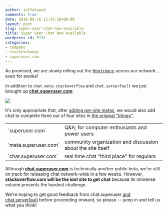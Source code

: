 ```yaml
---
author: jeffatwood
comments: true
date: 2010-09-16 12:43:18+00:00
layout: post
slug: super-user-chat-now-available
title: Super User Chat Now Available
wordpress_id: 5131
categories:
- company
- stackexchange
- superuser.com
---
```


As promised, we are slowly rolling out the [third place](http://blog.stackoverflow.com/2010/04/do-trilogy-sites-need-a-third-place/) across our network... even for _ewoks!_

In addition to `chat.meta.stackoverflow` and `chat.serverfault` we just brought up **[chat.superuser.com](http://chat.superuser.com)**:

[![](/blog/images/2010-09-16-super-user-chat-now-available/super-user-room-card-xxl.png)](http://chat.superuser.com)

It's only appropriate that, after [adding per-site metas](http://blog.stackoverflow.com/2010/07/new-per-site-metas/), we would also add chat to complete three out of four sites in [the original "trilogy"](http://blog.stackoverflow.com/2009/05/the-stack-overflow-trilogy/).

<table cellpadding="4" width="600" cellspacing="4" >
<tr >

<td >`superuser.com`
</td>
<td >Q&A; for computer enthusiasts and power users
</td>
</tr>
<tr >

<td >`meta.superuser.com`
</td>
<td >community organization and discussion about the site itself
</td>
</tr>
<tr >

<td >`chat.superuser.com`
</td>
<td >real time chat "third place" for regulars
</td>
</tr>
</table>

Although **[chat.superuser.com](http://chat.superuser.com)** is technically another public beta, we're still on track for releasing chat network-wide in a few weeks. However, **stackoverflow.com will be the _last_ site to get chat** because its immense volume presents the hardest challenge.

We're hoping to get good feedback from chat.superuser [and chat.serverfault](http://blog.stackoverflow.com/2010/09/server-fault-chat-now-available/) before proceeding onward, so please -- jump in and tell us what you think!

